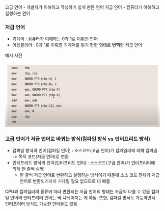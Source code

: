 고급 언어 - 개발자가 이해하고 작성하기 쉽게 만든 언어
저급 언어 - 컴퓨터가 이해하고 실행하는 언어

### 저급 언어
- 기계어 : 컴퓨터가 이해하는 0과 1로 이뤄진 언어
- 어셈블리어 : 0과 1로 이뤄진 기계어를 읽기 편한 형태로 **번역**한 저급 언어

예시 사진

![](../../README_resources/Pasted%20image%2020240109101913.png)
### 고급 언어가 저급 언어로 바뀌는 방식(컴파일 방식 vs 인터프리트 방식)
- 컴파일 방식의 언어(컴파일 언어) : 소스코드(고급 언어)가 컴파일러에 의해 컴파일 -> 목적 코드(저급 언어)로 변환
- 인터프리트 방식의 언어(인터프리트 언어) : 소스코드(고급 언어)가 인터프리터에 의해 한 줄씩 실행
	-  한 줄씩 저급 언어로 변환하고 실행하는 방식이기 때문에 소스 코드 전체가 저급 언어로 변환되기까지 기다릴 필요 없으므로 더 빠름

CPU와 컴파일러의 종류에 따라 변환되는 저급 언어의 형태는 조금씩 다를 수 있음
컴파일 언어와 인터프리터 언어는 딱 나뉘어지는 게 아님. 또한, 컴파일 방식도 가능하면서 인터프리터 방식도 가능한 언어들도 있음